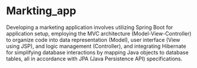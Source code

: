 # Markting_app
Developing a marketing application involves utilizing Spring Boot for application setup, employing the MVC architecture (Model-View-Controller) to organize code into data representation (Model), user interface (View using JSP), and logic management (Controller), and integrating Hibernate for simplifying database interactions by mapping Java objects to database tables, all in accordance with JPA (Java Persistence API) specifications.
